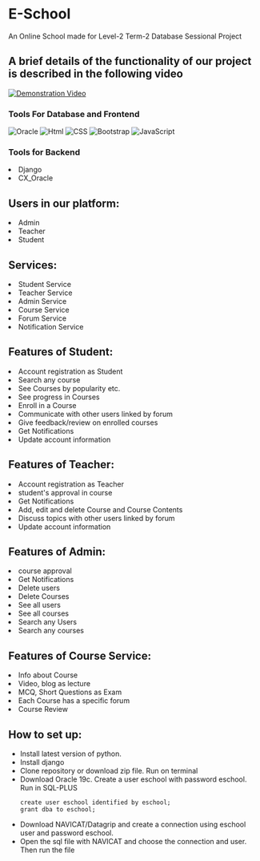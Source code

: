 # E-School

 An Online School made for Level-2 Term-2 Database Sessional Project

 ## A brief details of the functionality of our project is described in the following video

[![Demonstration Video](https://img.youtube.com/vi/kNGI99lPv58/0.jpg)](http://www.youtube.com/watch?v=kNGI99lPv58)

### Tools For Database and Frontend

![Oracle](https://img.shields.io/badge/Oracle-F80000?style=for-the-badge&logo=oracle&logoColor=white)
![Html](https://img.shields.io/badge/HTML-239120?style=for-the-badge&logo=html5&logoColor=white)
![CSS](https://img.shields.io/badge/css3-%231572B6.svg?style=for-the-badge&logo=css3&logoColor=white)
![Bootstrap](https://img.shields.io/badge/bootstrap-%23563D7C.svg?style=for-the-badge&logo=bootstrap&logoColor=white)
![JavaScript](https://img.shields.io/badge/javascript-%23323330.svg?style=for-the-badge&logo=javascript&logoColor=%23F7DF1E)

### Tools for Backend 
<li>Django</li>
<li>CX_Oracle</li>

<h2> Users in our platform: </h2>
<li> Admin </li>
<li> Teacher </li>
<li> Student </li>

<h2> Services: </h2>
<li> Student Service </li>
<li> Teacher Service </li>
<li> Admin Service </li>
<li> Course Service </li>
<li> Forum Service </li>
<li> Notification Service </li>


<h2> Features of Student: </h2>
<li> Account registration as Student </li>
<li> Search any course </li>
<li> See Courses by popularity etc.</li>
<li> See progress in Courses</li>
<li> Enroll in a Course </li>
<li> Communicate with other users linked by forum</li>
<li> Give feedback/review on enrolled courses</li>
<li> Get Notifications</li>
<li> Update account information </li>


<h2> Features of Teacher: </h2>
<li> Account registration as Teacher </li>
<li> student's approval in course</li>
<li> Get Notifications</li>
<li> Add, edit and delete Course and Course Contents </li>
<li> Discuss topics with other users linked by forum</li>
<li> Update account information </li>

<h2> Features of Admin: </h2>
<li> course approval</li>
<li> Get Notifications</li>
<li> Delete users </li>
<li> Delete Courses</li>
<li> See all users </li>
<li> See all courses </li>
<li> Search any Users </li>
<li> Search any courses</li>

<h2> Features of Course Service: </h2>
<li> Info about Course </li>
<li> Video, blog as lecture </li>
<li> MCQ, Short Questions as Exam </li>
<li> Each Course has a specific forum </li>
<li> Course Review </li>

## How to set up:
  <ul>
  <li>Install latest version of python.
  <li>Install django
  <li>Clone repository or download zip file. Run on terminal
  <li> Download Oracle 19c. Create a user eschool with password eschool. Run in SQL-PLUS

```
create user eschool identified by eschool;
grant dba to eschool;
```

 <li>Download NAVICAT/Datagrip and create a connection using eschool user and password eschool. </li>
 <li>Open the sql file with NAVICAT and choose the connection and user. Then run the file</li>
  
</ul>




